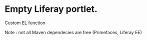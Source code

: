 # Empty Liferay portlet.

Custom EL function

Note : not all Maven dependecies are free (Primefaces, Liferay EE)
